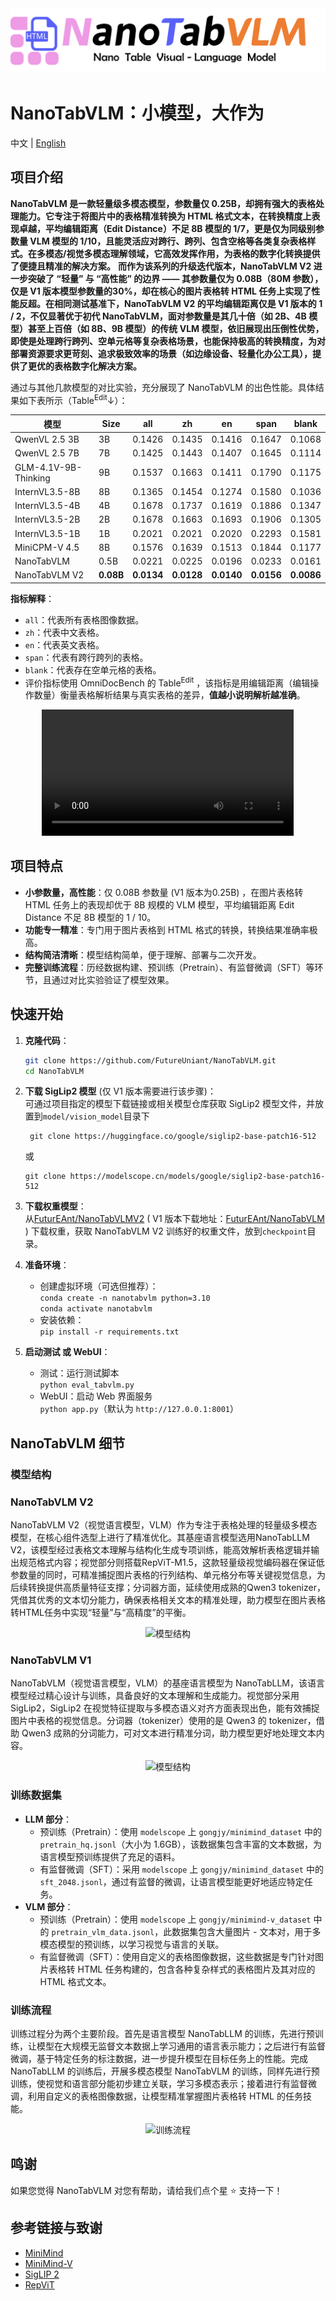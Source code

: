 <div align="center">
  <img src="images/assets/title.png" alt="NanoTabVLM Logo">
</div>

# NanoTabVLM：小模型，大作为


中文 | [English](./README-en.md)


## 项目介绍
**NanoTabVLM 是一款轻量级多模态模型，参数量仅 0.25B，却拥有强大的表格处理能力。它专注于将图片中的表格精准转换为 HTML 格式文本，在转换精度上表现卓越，平均编辑距离（Edit Distance）不足 8B 模型的 1/7，更是仅为同级别参数量 VLM 模型的 1/10，且能灵活应对跨行、跨列、包含空格等各类复杂表格样式。在多模态/视觉多模态理解领域，它高效发挥作用，为表格的数字化转换提供了便捷且精准的解决方案。**
**而作为该系列的升级迭代版本，NanoTabVLM V2 进一步突破了 “轻量” 与 “高性能” 的边界 —— 其参数量仅为 0.08B（80M 参数），仅是 V1 版本模型参数量的30%，却在核心的图片表格转 HTML 任务上实现了性能反超。在相同测试基准下，NanoTabVLM V2 的平均编辑距离仅是 V1 版本的 1 / 2，不仅显著优于初代 NanoTabVLM，面对参数量是其几十倍（如 2B、4B 模型）甚至上百倍（如 8B、9B 模型）的传统 VLM 模型，依旧展现出压倒性优势，即使是处理跨行跨列、空单元格等复杂表格场景，也能保持极高的转换精度，为对部署资源要求更苛刻、追求极致效率的场景（如边缘设备、轻量化办公工具），提供了更优的表格数字化解决方案。**

通过与其他几款模型的对比实验，充分展现了 NanoTabVLM 的出色性能。具体结果如下表所示（Table<sup>Edit</sup>↓）：

| 模型                   | Size                   | all                     | zh                      | en                      | span                    | blank                   |
|----------------------|------------------------|-------------------------|-------------------------|-------------------------|-------------------------|-------------------------|
| QwenVL 2.5 3B        | 3B                     | 0.1426                  | 0.1435                  | 0.1416                  | 0.1647                  | 0.1068                  |
| QwenVL 2.5 7B        | 7B                     | 0.1425                  | 0.1443                  | 0.1407                  | 0.1645                  | 0.1114                  |
| GLM-4.1V-9B-Thinking | 9B                     | 0.1537                  | 0.1663                  | 0.1411                  | 0.1790                  | 0.1175                  |
| InternVL3.5-8B       | 8B                     | 0.1365                  | 0.1454                  | 0.1274                  | 0.1580                  | 0.1036                  |
| InternVL3.5-4B       | 4B                     | 0.1678                  | 0.1737                  | 0.1619                  | 0.1886                  | 0.1347                  |
| InternVL3.5-2B       | 2B                     | 0.1678                  | 0.1663                  | 0.1693                  | 0.1906                  | 0.1305                  |
| InternVL3.5-1B       | 1B                     | 0.2021                  | 0.2021                  | 0.2020                  | 0.2293                  | 0.1581                  |
| MiniCPM-V 4.5        | 8B                     | 0.1576                  | 0.1639                  | 0.1513                  | 0.1844                  | 0.1177                  |
| NanoTabVLM           | 0.5B                   | 0.0221                  | 0.0225                  | 0.0196                  | 0.0233                  | 0.0161                  |
| NanoTabVLM V2        | <strong>0.08B</strong> | <strong>0.0134</strong> | <strong>0.0128</strong> | <strong>0.0140</strong> | <strong>0.0156</strong> | <strong>0.0086</strong> |

**指标解释**：
- `all`：代表所有表格图像数据。
- `zh`：代表中文表格。
- `en`：代表英文表格。
- `span`：代表有跨行跨列的表格。
- `blank`：代表存在空单元格的表格。
- 评价指标使用 OmniDocBench 的 Table<sup>Edit</sup> ，该指标是用编辑距离（编辑操作数量）衡量表格解析结果与真实表格的差异，<strong>值越小说明解析越准确</strong>。

<div align="center">
  <video controls width="80%" loop>
    <source src="images/assets/demo.mp4" type="video/mp4">
  </video>
</div>

## 项目特点
- **小参数量，高性能**：仅 0.08B 参数量 (V1 版本为0.25B) ，在图片表格转 HTML 任务上的表现却优于 8B 规模的 VLM 模型，平均编辑距离 Edit Distance 不足 8B 模型的 1 / 10。
- **功能专一精准**：专门用于图片表格到 HTML 格式的转换，转换结果准确率极高。
- **结构简洁清晰**：模型结构简单，便于理解、部署与二次开发。
- **完整训练流程**：历经数据构建、预训练（Pretrain）、有监督微调（SFT）等环节，且通过对比实验验证了模型效果。

## 快速开始

1. **克隆代码**：
   ```bash
   git clone https://github.com/FutureUniant/NanoTabVLM.git
   cd NanoTabVLM
   ```
   
2. **下载 SigLip2 模型** (仅 V1 版本需要进行该步骤)：  
   可通过项目指定的模型下载链接或相关模型仓库获取 SigLip2 模型文件，并放置到`model/vision_model`目录下
   ```text
    git clone https://huggingface.co/google/siglip2-base-patch16-512
    ```
    或
    ```text
    git clone https://modelscope.cn/models/google/siglip2-base-patch16-512
    ```
   
3. **下载权重模型**：  
   从[FuturEAnt/NanoTabVLMV2](https://modelscope.cn/models/FuturEAnt/NanoTabVLMV2) ( V1 版本下载地址：[FuturEAnt/NanoTabVLM](https://modelscope.cn/models/FuturEAnt/NanoTabVLM) ) 下载权重，获取 NanoTabVLM V2 训练好的权重文件，放到`checkpoint`目录。

4. **准备环境**：
   - 创建虚拟环境（可选但推荐）：  
     `conda create -n nanotabvlm python=3.10`  
     `conda activate nanotabvlm`
   - 安装依赖：  
     `pip install -r requirements.txt`

5. **启动测试 或 WebUI**：
   - 测试：运行测试脚本  
     `python eval_tabvlm.py`
   - WebUI：启动 Web 界面服务  
     `python app.py`（默认为 `http://127.0.0.1:8001`）


## NanoTabVLM 细节
### 模型结构
### NanoTabVLM V2
NanoTabVLM V2（视觉语言模型，VLM）作为专注于表格处理的轻量级多模态模型，在核心组件选型上进行了精准优化。其基座语言模型选用NanoTabLLM V2，该模型经过表格文本理解与结构化生成专项训练，能高效解析表格逻辑并输出规范格式内容；视觉部分则搭载RepViT-M1.5，这款轻量级视觉编码器在保证低参数量的同时，可精准捕捉图片表格的行列结构、单元格分布等关键视觉信息，为后续转换提供高质量特征支撑；分词器方面，延续使用成熟的Qwen3 tokenizer，凭借其优秀的文本切分能力，确保表格相关文本的精准处理，助力模型在图片表格转HTML任务中实现“轻量”与“高精度”的平衡。
<div align="center">
  <img src="images/assets/structure_v2.png" alt="模型结构">
</div>

### NanoTabVLM V1
NanoTabVLM（视觉语言模型，VLM）的基座语言模型为 NanoTabLLM，该语言模型经过精心设计与训练，具备良好的文本理解和生成能力。视觉部分采用 SigLip2，SigLip2 在视觉特征提取与多模态语义对齐方面表现出色，能有效捕捉图片中表格的视觉信息。分词器（tokenizer）使用的是 Qwen3 的 tokenizer，借助 Qwen3 成熟的分词能力，可对文本进行精准分词，助力模型更好地处理文本内容。
<div align="center">
  <img src="images/assets/structure.png" alt="模型结构">
</div>


### 训练数据集
- **LLM 部分**：
  - 预训练（Pretrain）：使用 `modelscope` 上 `gongjy/minimind_dataset` 中的 `pretrain_hq.jsonl`（大小为 1.6GB），该数据集包含丰富的文本数据，为语言模型预训练提供了充足的语料。
  - 有监督微调（SFT）：采用 `modelscope` 上 `gongjy/minimind_dataset` 中的 `sft_2048.jsonl`，通过有监督的微调，让语言模型能更好地适应特定任务。
- **VLM 部分**：
  - 预训练（Pretrain）：使用 `modelscope` 上 `gongjy/minimind-v_dataset` 中的 `pretrain_vlm_data.jsonl`，此数据集包含大量图片 - 文本对，用于多模态模型的预训练，以学习视觉与语言的关联。
  - 有监督微调（SFT）：使用自定义的表格图像数据，这些数据是专门针对图片表格转 HTML 任务构建的，包含各种复杂样式的表格图片及其对应的 HTML 格式文本。

### 训练流程
训练过程分为两个主要阶段。首先是语言模型 NanoTabLLM 的训练，先进行预训练，让模型在大规模无监督文本数据上学习通用的语言表示能力；之后进行有监督微调，基于特定任务的标注数据，进一步提升模型在目标任务上的性能。完成 NanoTabLLM 的训练后，开展多模态模型 NanoTabVLM 的训练，同样先进行预训练，使视觉和语言部分能初步建立关联，学习多模态表示；接着进行有监督微调，利用自定义的表格图像数据，让模型精准掌握图片表格转 HTML 的任务技能。
<div align="center">
  <img src="images/assets/training.png" alt="训练流程">
</div>


## 鸣谢
如果您觉得 NanoTabVLM 对您有帮助，请给我们点个星 ⭐️ 支持一下！

## 参考链接与致谢
- [MiniMind](https://github.com/jingyaogong/minimind)
- [MiniMind-V](https://github.com/jingyaogong/minimind-v)
- [SigLIP 2](https://arxiv.org/abs/2502.14786)
- [RepViT](https://arxiv.org/abs/2307.09283)
